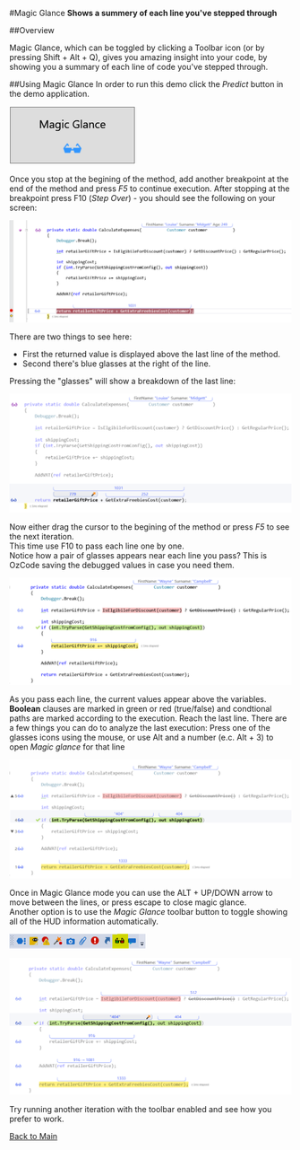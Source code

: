 ﻿#Magic Glance
**Shows a summery of each line you've stepped through**

##Overview

Magic Glance, which can be toggled by clicking a Toolbar icon  (or by pressing Shift + Alt + Q), gives you amazing insight into your code, by showing you a summary of each line of code you've stepped through.

##Using Magic Glance
In order to run this demo click the _Predict_ button in the demo application.  

![Magic Glance button](Resources/magicGlanceButton.PNG)

Once you stop at the begining of the method, add another breakpoint at the end of the method and press _F5_ to continue execution.
After stopping at the breakpoint press F10 (_Step Over_) - you should see the following on your screen:

![Return value](Resources/returnValue.PNG)

There are two things to see here: 
* First the returned value is displayed above the last line of the method. 
* Second there's blue glasses at the right of the line.

Pressing the "glasses" will show a breakdown of the last line:

![Return value breakdown](Resources/returnValueBreakdown.PNG)

Now either drag the cursor to the begining of the method or press _F5_ to see the next iteration.  
This time use F10 to pass each line one by one.  
Notice how a pair of glasses appears near each line you pass? This is OzCode saving the debugged values in case you need them.

![Line by line debug](Resources/lineByLineDebug.PNG)

As you pass each line, the current values appear above the variables. __Boolean__ clauses are marked in green or red (true/false) and condtional paths are marked according to the execution.
Reach the last line. There are a few things you can do to analyze the last execution:
Press one of the glasses icons using the mouse, or use Alt and a number (e.c. Alt + 3) to open *Magic glance* for that line

![Magic Glance line 4](Resources/magicGlanceLine4.PNG)

Once in Magic Glance mode you can use the ALT + UP/DOWN arrow to move between the lines, or press escape to close magic glance.  
Another option is to use the _Magic Glance_ toolbar button to toggle showing all of the HUD information automatically.

![Magic glance toolbar button](Resources/magicGlanceToolbar.PNG) 

![Magic glance enabled](Resources/magicGlanceToolbarEnabled.PNG)

Try running another iteration with the toolbar enabled and see how you prefer to work.
 
[Back to Main](../../README.md) 
